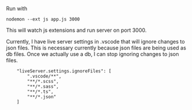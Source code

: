 
Run with
```
nodemon --ext js app.js 3000
```
This will watch js extensions and run server on port 3000.

Currently, I have live server settings in .vscode that will ignore changes to json files. This is necessary currently because json files are being used as db files. Once we actually use a db, I can stop ignoring changes to json files.
```
    "liveServer.settings.ignoreFiles": [
        ".vscode/**",
        "**/*.scss",
        "**/*.sass",
        "**/*.ts",
        "**/*.json"
    ]
```